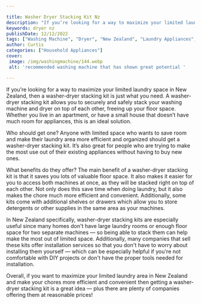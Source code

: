 ```yaml
---

title: Washer Dryer Stacking Kit Nz
description: "If you’re looking for a way to maximize your limited laundry space in New Zealand, then a washer-dryer stacking kit is just what y...lets find out"
keywords: dryer nz
publishDate: 12/12/2022
tags: ["Washing Machine", "Dryer", "New Zealand", "Laundry Appliances", "Clean Appliance"]
author: Curtis
categories: ["Household Appliances"]
cover: 
 image: /img/washingmachine/144.webp
 alt: 'recommended washing machine that has shown great potential '

---
```


If you’re looking for a way to maximize your limited laundry space in New Zealand, then a washer-dryer stacking kit is just what you need. A washer-dryer stacking kit allows you to securely and safely stack your washing machine and dryer on top of each other, freeing up your floor space. Whether you live in an apartment, or have a small house that doesn’t have much room for appliances, this is an ideal solution.

Who should get one? Anyone with limited space who wants to save room and make their laundry area more efficient and organized should get a washer-dryer stacking kit. It’s also great for people who are trying to make the most use out of their existing appliances without having to buy new ones.

What benefits do they offer? The main benefit of a washer-dryer stacking kit is that it saves you lots of valuable floor space. It also makes it easier for you to access both machines at once, as they will be stacked right on top of each other. Not only does this save time when doing laundry, but it also makes the chore much more efficient and convenient. Additionally, some kits come with additional shelves or drawers which allow you to store detergents or other supplies in the same area as your machines. 

In New Zealand specifically, washer-dryer stacking kits are especially useful since many homes don't have large laundry rooms or enough floor space for two separate machines — so being able to stack them can help make the most out of limited space. Additionally, many companies that sell these kits offer installation services so that you don't have to worry about installing them yourself — which can be especially helpful if you're not comfortable with DIY projects or don't have the proper tools needed for installation. 

Overall, if you want to maximize your limited laundry area in New Zealand and make your chores more efficient and convenient then getting a washer-dryer stacking kit is a great idea — plus there are plenty of companies offering them at reasonable prices!
